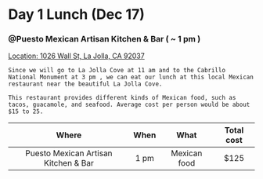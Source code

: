 # Day 1 Lunch (Dec 17)
### @Puesto Mexican Artisan Kitchen & Bar ( ~ 1 pm )

[Location: 1026 Wall St, La Jolla, CA 92037](https://www.google.com/maps/place/Puesto+Mexican+Artisan+Kitchen+%26+Bar/@32.8477206,-117.2734303,15.25z/data=!4m15!1m9!2m8!1srestaurants!3m6!1srestaurants!2zTGEgSm9sbGEgQ292ZSwg5Zyj5Zyw5Lqa5ZOl5Yqg5Yip56aP5bC85Lqa5beeIDkyMDM3!3s0x80dc03fc27adf2ab:0x2440be8d6d58823e!4m2!1d-117.2714263!2d32.8506028!3m4!1s0x0:0x14c8ad92c03aabc7!8m2!3d32.8469304!4d-117.2738358)

	Since we will go to La Jolla Cove at 11 am and to the Cabrillo National Monument at 3 pm , we can eat our lunch at this local Mexican restaurant near the beautiful La Jolla Cove. 
	
	This restaurant provides different kinds of Mexican food, such as tacos, guacamole, and seafood. Average cost per person would be about $15 to 25. 


|Where                               |When|What        |Total cost|
|:----------------------------------:|:--:|:----------:|:--------:|
|Puesto Mexican Artisan Kitchen & Bar|1 pm|Mexican food|   $125   |
